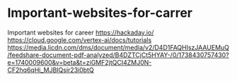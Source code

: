 # Important-websites-for-carrer
Important websites for career
https://hackaday.io/
https://cloud.google.com/vertex-ai/docs/tutorials
https://media.licdn.com/dms/document/media/v2/D4D1FAQHIszJAAUEMuQ/feedshare-document-pdf-analyzed/B4DZTCjCt5HYAY-/0/1738430757430?e=1740009600&v=beta&t=ziGMF2jtQCI4ZMJ0N-CF2hq6qHi_MJBIQsir23i0btQ
